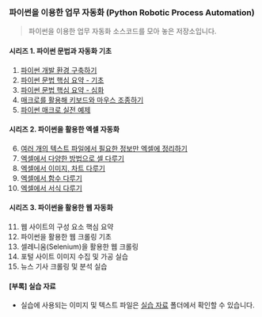 
### 파이썬을 이용한 업무 자동화 (Python Robotic Process Automation)

> 파이썬을 이용한 업무 자동화 소스코드를 모아 놓은 저장소입니다.

#### 시리즈 1. 파이썬 문법과 자동화 기초

1. [파이썬 개발 환경 구축하기](/1/)
2. [파이썬 문법 핵심 요약 - 기초](/2/)
3. [파이썬 문법 핵심 요약 - 심화](/3/)
4. [매크로를 활용해 키보드와 마우스 조종하기](/4/)
5. [파이썬 매크로 실전 예제](/5/)

#### 시리즈 2. 파이썬을 활용한 엑셀 자동화

6. [여러 개의 텍스트 파일에서 필요한 정보만 엑셀에 정리하기](/6/)
7. [엑셀에서 다양한 방법으로 셀 다루기](/7/)
8. [엑셀에서 이미지, 차트 다루기](/8/)
9. [엑셀에서 함수 다루기](/9/)
10. [엑셀에서 서식 다루기](/10/)

#### 시리즈 3. 파이썬을 활용한 웹 자동화

11. 웹 사이트의 구성 요소 핵심 요약
12. 파이썬을 활용한 웹 크롤링 기초
13. 셀레니움(Selenium)을 활용한 웹 크롤링
14. 포털 사이트 이미지 수집 및 가공 실습
15. 뉴스 기사 크롤링 및 분석 실습

#### [부록] 실습 자료

* 실습에 사용되는 이미지 및 텍스트 파일은 [실습 자료](/resources/) 폴더에서 확인할 수 있습니다.
